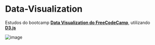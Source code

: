 # Data-Visualization
Estudos do bootcamp **[Data Visualization do FreeCodeCamp](https://www.freecodecamp.org/learn/data-visualization/)**, utilizando **[D3.js](https://d3js.org/)** 

![image](https://github.com/dev-araujo/Data-Visualization/assets/97068163/295f2ab1-d4ac-4bf6-8fe4-14a736dfb4f9)
